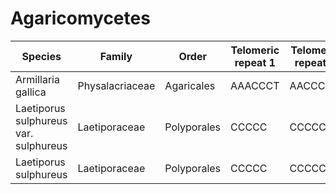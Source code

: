 # Agaricomycetes

| Species | Family | Order | Telomeric repeat 1 | Telomeric repeat 2 | Data type |
| -- | --- | --- | --- | --- | --- |
| Armillaria gallica | Physalacriaceae | Agaricales | AAACCCT | AACCCTG | pacbio |
| Laetiporus sulphureus var. sulphureus | Laetiporaceae | Polyporales | CCCCC | CCCCCCC | pacbio |
| Laetiporus sulphureus | Laetiporaceae | Polyporales | CCCCC | CCCCCCC | pacbio |
